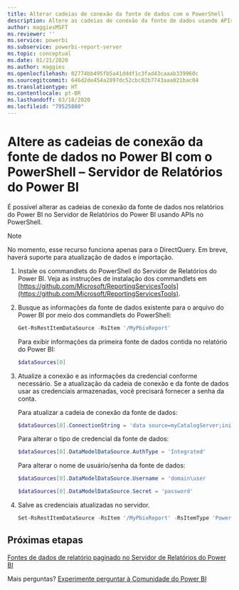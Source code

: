 ```yaml
---
title: Alterar cadeias de conexão da fonte de dados com o PowerShell
description: Altere as cadeias de conexão da fonte de dados usando APIs no PowerShell – Servidor de Relatórios do Power BI.
author: maggiesMSFT
ms.reviewer: ''
ms.service: powerbi
ms.subservice: powerbi-report-server
ms.topic: conceptual
ms.date: 01/21/2020
ms.author: maggies
ms.openlocfilehash: 02774bb495fb5a41dddf1c3fad43caaab339960c
ms.sourcegitcommit: 646d2de454a2897dc52cbc02b7743aaa021bac04
ms.translationtype: HT
ms.contentlocale: pt-BR
ms.lasthandoff: 03/18/2020
ms.locfileid: "79525880"
---
```

# <a name="change-data-source-connection-strings-in-power-bi-reports-with-powershell---power-bi-report-server"></a>Altere as cadeias de conexão da fonte de dados no Power BI com o PowerShell – Servidor de Relatórios do Power BI


É possível alterar as cadeias de conexão da fonte de dados nos relatórios do Power BI no Servidor de Relatórios do Power BI usando APIs no PowerShell. 

> [!NOTE]
> No momento, esse recurso funciona apenas para o DirectQuery. Em breve, haverá suporte para atualização de dados e importação.

1. Instale os commandlets do PowerShell do Servidor de Relatórios do Power BI. Veja as instruções de instalação dos commandlets em [https://github.com/Microsoft/ReportingServicesTools](https://github.com/Microsoft/ReportingServicesTools). 

2. Busque as informações da fonte de dados existente para o arquivo do Power BI por meio dos commandlets do PowerShell:

    ```powershell
    Get-RsRestItemDataSource -RsItem '/MyPbixReport'
    ```

    Para exibir informações da primeira fonte de dados contida no relatório do Power BI: 

    ```powershell
    $dataSources[0]
    ```

3. Atualize a conexão e as informações da credencial conforme necessário. Se a atualização da cadeia de conexão e da fonte de dados usar as credenciais armazenadas, você precisará fornecer a senha da conta. 

    Para atualizar a cadeia de conexão da fonte de dados:

    ```powershell
    $dataSources[0].ConnectionString = 'data source=myCatalogServer;initial catalog=ReportServer;persist security info=False' 
    ```

    Para alterar o tipo de credencial da fonte de dados:

    ```powershell
    $dataSources[0].DataModelDataSource.AuthType = 'Integrated'
    ```

    Para alterar o nome de usuário/senha da fonte de dados:

    ```powershell
    $dataSources[0].DataModelDataSource.Username = 'domain\user
    ```
    ```powershell
    $dataSources[0].DataModelDataSource.Secret = 'password'
    ```

4. Salve as credenciais atualizadas no servidor.

    ```powershell
    Set-RsRestItemDataSource -RsItem '/MyPbixReport' -RsItemType 'PowerBIReport' -DataSources $dataSources
    ```

## <a name="next-steps"></a>Próximas etapas

[Fontes de dados de relatório paginado no Servidor de Relatórios do Power BI](connect-data-sources.md) 

Mais perguntas? [Experimente perguntar à Comunidade do Power BI](https://community.powerbi.com/)
